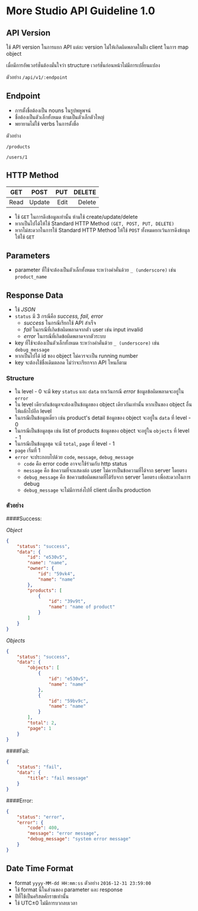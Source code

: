 # More Studio API Guideline 1.0

## API Version

ใช้ API version ในการแยก API แต่ละ version ไม่ให้เกิดผิดพลาดในฝั่ง client ในการ map object

เมื่อมีการอัพเวอร์ชั่นต้องมั่นใจว่า structure เวอร์ชั่นก่อนหน้าไม่มีการเปลี่ยนแปลง

ตัวอย่าง
`/api/v1/:endpoint` 

## Endpoint

* การตั้งชื่อต้องเป็น nouns ในรูปพหูพจน์
* ชื่อต้องเป็นตัวเล็กทั้งหมด ห้ามเป็นตัวเล็กตัวใหญ่
* พยายามไม่ใช้ verbs ในการตั้งชื่อ

ตัวอย่าง

`/products`

`/users/1`

## HTTP Method
| GET    |   POST   |  PUT   | DELETE |
|--------|:--------:|-------:|-------:|
| Read   | Update   | Edit   | Delete |

* ใช้ `GET` ในการดึงข้อมูลเท่านั้น ห้ามใช้ create/update/delete
* หากเป็นไปได้ให้ใช้ Standard HTTP Method `(GET, POST, PUT, DELETE)`
* หากไม่สะดวกในการใช้ Standard HTTP Method ให้ใช้ `POST` ทั้งหมดยกเว้นการดึงข้อมูลให้ใช้ `GET`

## Parameters

* parameter ที่ใช้จะต้องเป็นตัวเล็กทั้งหมด ระหว่างคำคั่นด้วย `_ (underscore)` เช่น `product_name`


## Response Data

* ใช้ *JSON* 
* `status` มี 3 กรณีคือ *success, fail, error*
    * *success* ในกรณีเรียกใช้ API สำเร็จ
    * *fail* ในกรณีที่เกิดข้อผิดพลาดจากตัว user เช่น input invalid
    * *error* ในกรณีที่เกิดข้อผิดพลาดจากตัวระบบ
* key ที่ใช้จะต้องเป็นตัวเล็กทั้งหมด ระหว่างคำคั่นด้วย `_ (underscore)` เช่น `debug_message`
* หากเป็นไปได้ id ของ object ไม่ควรจะเป็น running number
* key จะต้องใช้ชื่อเดิมตลอด ไม่ว่าจะเรียกจาก API ไหนก็ตาม

### Structure

* ใน level - 0 จะมี key `status` และ `data`  ยกเว้นกรณี *error* ข้อมูลข้อผิดพลาดจะอยู่ใน `error`
* ใน level เดียวกันข้อมูลจะต้องเป็นข้อมูลของ object เดียวกันเท่านั้น หากเป็นของ object อื่นให้ผลักไปอีก level
* ในกรณีเป็นข้อมูลเดี่ยว เช่น product's detail ข้อมูลของ object จะอยู่ใน `data` ที่ level - 0 
* ในกรณีเป็นข้อมูลชุด เช่น list of products ข้อมูลของ object จะอยู่ใน `objects` ที่ level - 1
* ในกรณีเป็นข้อมูลชุด จะมี `total`, `page` ที่ level - 1
* `page` เริ่มที่ 1
* `error` จะประกอบไปด้วย `code`, `message`, `debug_message`
    * `code` คือ error code อาจจะใช้ร่วมกับ http status
    * `message` คือ ข้อความที่จะแสดงต่อ user ไม่ควรเป็นข้อความที่ได้จาก server โดยตรง
    * `debug_message` คือ ข้อความข้อผิดพลาดที่ได้รับจาก server โดยตรง เพื่อสะดวกในการ debug
    * `debug_message` จะไม่มีการส่งไปที่ client เมื่อเป็น production 

### ตัวอย่าง

####Success:

*Object*

```json
{
    "status": "success",
    "data": {
        "id": "e530v5",
        "name": "name",
        "owner": {
            "id": "59vk4",
            "name": "name"
        },
        "products": [
            {
                "id": "39v9t",
                "name": "name of product"
            }
        ]
    }
}
```

*Objects*

```json
{
    "status": "success",
    "data": {
        "objects": [
            {
                "id": "e530v5",
                "name": "name"
            }, 
            {
                "id": "59bv9c",
                "name": "name"
            }
        ],
        "total": 2,
        "page": 1
    }
}
```

####Fail:

```json
{
    "status": "fail",
    "data": {
        "title": "fail message"
    }
}
```

####Error:

```json
{
    "status": "error",
    "error": {
        "code": 400,
        "message": "error message",
        "debug_message": "system error message"
    }
}
```

## Date Time Format

* format `yyyy-MM-dd HH:mm:ss` ตัวอย่าง `2016-12-31 23:59:00`
* ใช้ format นี้ในส่วนของ parameter และ response
* ปีที่ใช้เป็นคริสตศักราชเท่านั้น
* ใช้ UTC±0 ไม่มีการบวกลบเวลา
